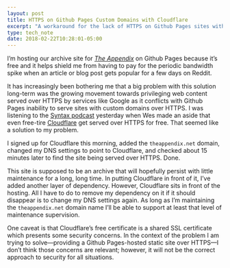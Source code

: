 ```yaml
---
layout: post
title: HTTPS on Github Pages Custom Domains with Cloudflare
excerpt: "A workaround for the lack of HTTPS on Github Pages sites with custom domains"
type: tech_note
date: 2018-02-22T10:28:01-05:00
---
```


I’m hosting our archive site for [_The Appendix_](https://theappendix.net) on Github Pages because it’s free and it helps shield me from having to pay for the periodic bandwidth spike when an article or blog post gets popular for a few days on Reddit.

It has increasingly been bothering me that a  big problem with this solution long-term was the growing movement towards privileging web content served over HTTPS by services like Google as it conflicts with Github Pages inability to serve sites with custom domains over HTTPS. I was listening to the [Syntax podcast](https://syntax.fm/show/033/large-files-cdns-image-compression-video-hosting-and-big-zips) yesterday when Wes made an aside that even free-tire [Cloudflare](http://cloudflare.com) get served over HTTPS for free. That seemed like a solution to my problem.

I signed up for Cloudflare this morning, added the `theappendix.net` domain, changed my DNS settings to point to Cloudflare, and checked about 15 minutes later to find the site being served over HTTPS. Done.

This site is supposed to be an archive that will hopefully persist with little maintenance for a long, long time. In putting Cloudflare in front of it, I’ve added another layer of dependency. However, Cloudflare sits in front of the hosting. All I have to do to remove my dependency on it if it should disappear is to change my DNS settings again. As long as I’m maintaining the `theappendix.net` domain name I’ll be able to support at least that level of maintenance supervision.

One caveat is that Cloudflare’s free certificate is a shared SSL certificate which presents some security concerns. In the context of the problem I am trying to solve—providing a Github Pages-hosted static site over HTTPS—I don’t think those concerns are relevant; however, it will not be the correct approach to security for all situations.